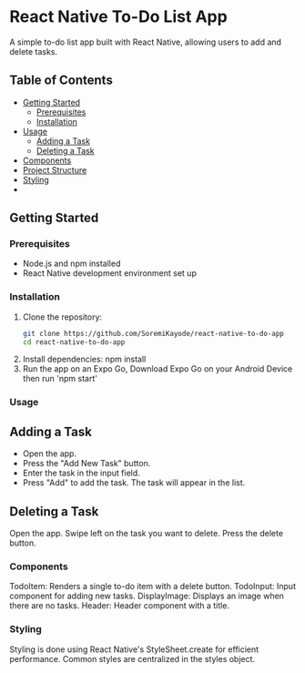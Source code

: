 # React Native To-Do List App

A simple to-do list app built with React Native, allowing users to add and delete tasks.

## Table of Contents
- [Getting Started](#getting-started)
  - [Prerequisites](#prerequisites)
  - [Installation](#installation)
- [Usage](#usage)
  - [Adding a Task](#adding-a-task)
  - [Deleting a Task](#deleting-a-task)
- [Components](#components)
- [Project Structure](#project-structure)
- [Styling](#styling)
- 
## Getting Started

### Prerequisites
- Node.js and npm installed
- React Native development environment set up

### Installation
1. Clone the repository:
   ```bash
   git clone https://github.com/SoremiKayode/react-native-to-do-app
   cd react-native-to-do-app

2. Install dependencies: npm install
3. Run the app on an Expo Go, Download Expo Go on your Android Device then run  'npm start'

### Usage
## Adding a Task
- Open the app.
- Press the "Add New Task" button.
- Enter the task in the input field.
- Press "Add" to add the task.
The task will appear in the list.

## Deleting a Task
Open the app.
Swipe left on the task you want to delete.
Press the delete button.

### Components
TodoItem: Renders a single to-do item with a delete button.
TodoInput: Input component for adding new tasks.
DisplayImage: Displays an image when there are no tasks.
Header: Header component with a title.

### Styling
Styling is done using React Native's StyleSheet.create for efficient performance. Common styles are centralized in the styles object.
